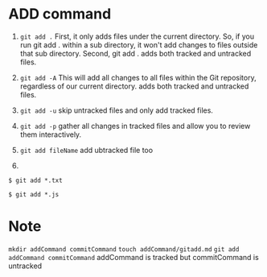 # ADD command
1. `git add .`
	First, it only adds files under the current directory. So, if you run git add . within a sub directory, it won't add changes to files outside that sub directory.
	Second, git add . adds both tracked and untracked files.
2. `git add -A`
This will add all changes to all files within the Git repository, regardless of our current directory.
adds both tracked and untracked files.

3. `git add -u`
skip untracked files and only add tracked files.

4. `git add -p`
 gather all changes in tracked files and allow you to review them interactively.
 
 5. `git add fileName`
 add ubtracked file too
 
 6. 
 ``` console
$ git add *.txt

$ git add *.js
```

# Note
`mkdir addCommand commitCommand`
`touch addCommand/gitadd.md`
`git add addCommand commitCommand`
addCommand is tracked but commitCommand is untracked

